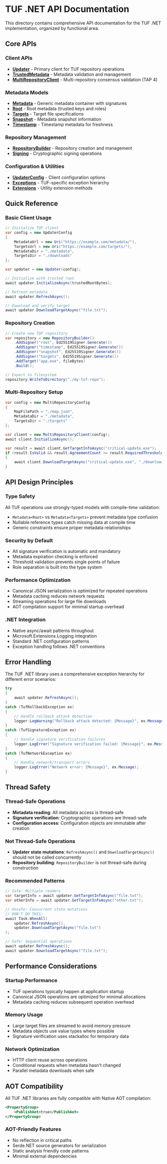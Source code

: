 # TUF .NET API Documentation

This directory contains comprehensive API documentation for the TUF .NET implementation, organized by functional area.

## Core APIs

### Client APIs
- **[Updater](./updater.md)** - Primary client for TUF repository operations
- **[TrustedMetadata](./trusted-metadata.md)** - Metadata validation and management
- **[MultiRepositoryClient](./multi-repository-client.md)** - Multi-repository consensus validation (TAP 4)

### Metadata Models
- **[Metadata<T>](./metadata.md)** - Generic metadata container with signatures
- **[Root](./root.md)** - Root metadata (trusted keys and roles)
- **[Targets](./targets.md)** - Target file specifications
- **[Snapshot](./snapshot.md)** - Metadata snapshot information
- **[Timestamp](./timestamp.md)** - Timestamp metadata for freshness

### Repository Management
- **[RepositoryBuilder](./repository-builder.md)** - Repository creation and management
- **[Signing](./signing.md)** - Cryptographic signing operations

### Configuration & Utilities
- **[UpdaterConfig](./updater-config.md)** - Client configuration options
- **[Exceptions](./exceptions.md)** - TUF-specific exception hierarchy
- **[Extensions](./extensions.md)** - Utility extension methods

## Quick Reference

### Basic Client Usage
```csharp
// Initialize TUF client
var config = new UpdaterConfig
{
    MetadataUrl = new Uri("https://example.com/metadata/"),
    TargetsUrl = new Uri("https://example.com/targets/"),
    MetadataDir = "./metadata",
    TargetsDir = "./downloads"
};

var updater = new Updater(config);

// Initialize with trusted root
await updater.InitializeAsync(trustedRootBytes);

// Refresh metadata
await updater.RefreshAsync();

// Download and verify target
await updater.DownloadTargetAsync("file.txt");
```

### Repository Creation
```csharp
// Create new TUF repository
var repository = new RepositoryBuilder()
    .AddSigner("root", Ed25519Signer.Generate())
    .AddSigner("timestamp", Ed25519Signer.Generate())
    .AddSigner("snapshot", Ed25519Signer.Generate())
    .AddSigner("targets", Ed25519Signer.Generate())
    .AddTarget("app.exe", fileBytes)
    .Build();

// Export to filesystem
repository.WriteToDirectory("./my-tuf-repo");
```

### Multi-Repository Setup
```csharp
var config = new MultiRepositoryConfig
{
    MapFilePath = "./map.json",
    MetadataDir = "./metadata",
    TargetsDir = "./targets"
};

var client = new MultiRepositoryClient(config);
await client.InitializeAsync();

var result = await client.GetTargetInfoAsync("critical-update.exe");
if (result.IsValid && result.AgreementCount >= result.RequiredThreshold)
{
    await client.DownloadTargetAsync("critical-update.exe", "./downloads/");
}
```

## API Design Principles

### Type Safety
All TUF operations use strongly-typed models with compile-time validation:
- `Metadata<Root>` vs `Metadata<Targets>` prevent metadata type confusion
- Nullable reference types catch missing data at compile time
- Generic constraints ensure proper metadata relationships

### Security by Default
- All signature verification is automatic and mandatory
- Metadata expiration checking is enforced
- Threshold validation prevents single points of failure
- Role separation is built into the type system

### Performance Optimization
- Canonical JSON serialization is optimized for repeated operations
- Metadata caching reduces network requests
- Streaming operations for large file downloads
- AOT compilation support for minimal startup overhead

### .NET Integration
- Native async/await patterns throughout
- Microsoft.Extensions.Logging integration
- Standard .NET configuration patterns
- Exception handling follows .NET conventions

## Error Handling

The TUF .NET library uses a comprehensive exception hierarchy for different error scenarios:

```csharp
try
{
    await updater.RefreshAsync();
}
catch (TufRollbackException ex)
{
    // Handle rollback attack detection
    logger.LogWarning("Rollback attack detected: {Message}", ex.Message);
}
catch (TufSignatureException ex)
{
    // Handle signature verification failures
    logger.LogError("Signature verification failed: {Message}", ex.Message);
}
catch (TufNetworkException ex)
{
    // Handle network/transport errors
    logger.LogError("Network error: {Message}", ex.Message);
}
```

## Thread Safety

### Thread-Safe Operations
- **Metadata reading**: All metadata access is thread-safe
- **Signature verification**: Cryptographic operations are thread-safe
- **Configuration access**: Configuration objects are immutable after creation

### Not Thread-Safe Operations
- **Updater state mutations**: `RefreshAsync()` and `DownloadTargetAsync()` should not be called concurrently
- **Repository building**: `RepositoryBuilder` is not thread-safe during construction

### Recommended Patterns
```csharp
// Safe: Multiple readers
var targetInfo = await updater.GetTargetInfoAsync("file.txt");
var otherInfo = await updater.GetTargetInfoAsync("other.txt");

// Unsafe: Concurrent state mutations
// DON'T DO THIS:
await Task.WhenAll(
    updater.RefreshAsync(),
    updater.DownloadTargetAsync("file.txt")
);

// Safe: Sequential operations
await updater.RefreshAsync();
await updater.DownloadTargetAsync("file.txt");
```

## Performance Considerations

### Startup Performance
- TUF operations typically happen at application startup
- Canonical JSON operations are optimized for minimal allocations
- Metadata caching reduces subsequent operation overhead

### Memory Usage
- Large target files are streamed to avoid memory pressure
- Metadata objects use value types where possible
- Signature verification uses stackalloc for temporary data

### Network Optimization
- HTTP client reuse across operations
- Conditional requests when metadata hasn't changed
- Parallel metadata downloads when safe

## AOT Compatibility

All TUF .NET libraries are fully compatible with Native AOT compilation:

```xml
<PropertyGroup>
    <PublishAot>true</PublishAot>
</PropertyGroup>
```

### AOT-Friendly Features
- No reflection in critical paths
- Serde.NET source generators for serialization
- Static analysis friendly code patterns
- Minimal external dependencies